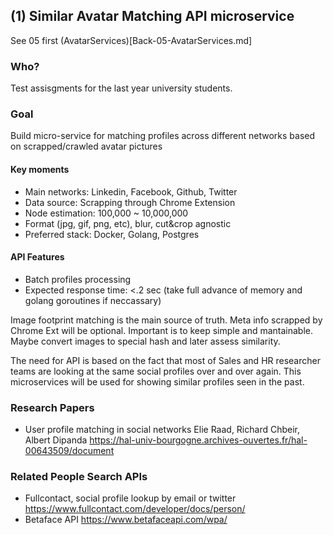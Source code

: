 ## (1) Similar Avatar Matching API microservice
See 05 first (AvatarServices)[Back-05-AvatarServices.md] 

### Who?
Test assisgments for the last year university students.

### Goal
Build micro-service for matching profiles across different networks based on scrapped/crawled avatar pictures

#### Key moments
* Main networks: Linkedin, Facebook, Github, Twitter
* Data source: Scrapping through Chrome Extension 
* Node estimation: 100,000 ~ 10,000,000 
* Format (jpg, gif, png, etc), blur, cut&crop agnostic 
* Preferred stack: Docker, Golang, Postgres
 
#### API Features
* Batch profiles processing 
* Expected response time: <.2 sec (take full advance of memory and golang goroutines if neccassary)

Image footprint matching is the main source of truth. Meta info scrapped by Chrome Ext will be optional. Important is to keep simple and mantainable. Maybe convert images to special hash and later assess similarity.

The need for API is based on the fact that most of Sales and HR researcher teams are looking at the same social profiles over and over again. This microservices will be used for showing similar profiles seen in the past.

### Research Papers
* User profile matching in social networks Elie Raad, Richard Chbeir, Albert Dipanda 
https://hal-univ-bourgogne.archives-ouvertes.fr/hal-00643509/document

### Related People Search APIs
* Fullcontact, social profile lookup by email or twitter https://www.fullcontact.com/developer/docs/person/
* Betaface API https://www.betafaceapi.com/wpa/

